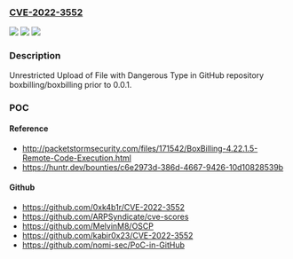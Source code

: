 ### [CVE-2022-3552](https://cve.mitre.org/cgi-bin/cvename.cgi?name=CVE-2022-3552)
![](https://img.shields.io/static/v1?label=Product&message=boxbilling%2Fboxbilling&color=blue)
![](https://img.shields.io/static/v1?label=Version&message=%3C%200.0.1%20&color=brighgreen)
![](https://img.shields.io/static/v1?label=Vulnerability&message=CWE-434%20Unrestricted%20Upload%20of%20File%20with%20Dangerous%20Type&color=brighgreen)

### Description

Unrestricted Upload of File with Dangerous Type in GitHub repository boxbilling/boxbilling prior to 0.0.1.

### POC

#### Reference
- http://packetstormsecurity.com/files/171542/BoxBilling-4.22.1.5-Remote-Code-Execution.html
- https://huntr.dev/bounties/c6e2973d-386d-4667-9426-10d10828539b

#### Github
- https://github.com/0xk4b1r/CVE-2022-3552
- https://github.com/ARPSyndicate/cve-scores
- https://github.com/MelvinM8/OSCP
- https://github.com/kabir0x23/CVE-2022-3552
- https://github.com/nomi-sec/PoC-in-GitHub

